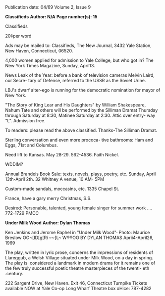 Publication date: 04/69
Volume 2, Issue 9

**Classifieds**
**Author: N/A**
**Page number(s): 15**

Classifieds 

20¢per word 

Ads may be mailed to: Classifieds, The New 
Journal, 3432 Yale Station, New Haven, 
Connecticut, 06520. 

4,000 women applied for admission to Yale 
College, but who got in? The New York 
Times Magazine, Sunday, April13. 

News Leak of the Year: before a bank of 
television cameras Melvin Laird, our Secre-
tary of Defense, referred to the USSR as the 
Soviet Urine. 

LBJ's dwarf alter-ego is running for the 
democratic nomination for mayor of New 
York. 

"The Story of King Lear and His Daughters" 
by William Shakespeare, Nahum Tate and 
others will be performed by the Silliman 
Dramat Thursday through Saturday at 8:30, 
Matinee Saturday at 2:30. Attic over entry-
way "L". Admission free. 

To readers: please read the above classified. 
Thanks-The Silliman Dramat. 

Sterling conversation and even more prococa-
tive bathrooms: Ham and Eggs, 71st and 
Columbus. 

Need lift to Kansas. May 28-29. 562-4536. 
Faith Nickel. 

WDDIM? 

Annual Brandeis Book Sale: texts, novels, 
plays, poetry, etc. Sunday, April 13th-April 
2th. 32 Whitney A venue, 10 AM- 5PM 

Custom-made sandals, moccasins, etc. 1335 
Chapel St. 

France, have a gary merry Christmas, S.S. 

Desired: Personable, talented, young female 
singer for summer work .... 772-1729 
PMCC


**Under Milk Wood**
**Author: Dylan Thomas**

Ken Jenkins and Jerome Raphel in "Under Milk Wood"· Photo: Maurice Breslow 
OO~[ID[g[Ri ~~[L~ W®®OO 
BY DYLAN THOMAS 
Aprii4-April26, 1969 

The play, written in lyric prose, concerns the impressions of residents 
of Llareggub, a Welsh Village situated under Milk Wood, on a day in 
spring. The play is· considered a landmark in modern drama for it remains 
one of the few truly successful poetic theatre masterpieces of the twenti-
eth .century. 

222 Sargent Drive, New Haven. Exit 46, Connecticut Turnpike 
Tickets available NOW at Yale Co-op 
Long Wharf Theatre box oHice: 787-4282